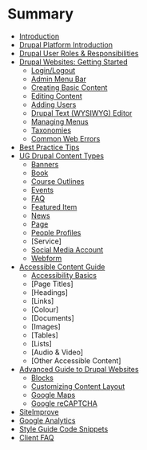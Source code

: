 # Summary

* [Introduction](README.md)
* [Drupal Platform Introduction](Drupal_Features_Terms_Acroynms.md)
* [Drupal User Roles & Responsibilities](rolesandresp.md)
* [Drupal Websites: Getting Started](basicbeginner.md)
   * [Login/Logout](basicbeginner.md#logging-in)
   * [Admin Menu Bar](basicbeginner.md#introduction-to-the-admin-menu-bar)
   * [Creating Basic Content](basicbeginner.md#creating-basic-content)
   * [Editing Content](basicbeginner.md#editing-pre-existing-content)
   * [Adding Users](basicbeginner.md#adding-users-to-the-website)
   * [Drupal Text (WYSIWYG) Editor](wysiwyg-editor.md)
   * [Managing Menus](menuitems.md)
   * [Taxonomies](taxonomies.md)
   * [Common Web Errors](basicbeginner.md#common-web-errors)
* [Best Practice Tips](practips.md)
* [UG Drupal Content Types](ugcontenttypes.md)
   * [Banners](features/howto-banner.md)
   * [Book](features/howto-book.md)
   * [Course Outlines](features/howto-courseoutlines.md)
   * [Events](features/howto-events.md)
   * [FAQ](features/howto-FAQ.md)
   * [Featured Item](features/howto-featured.md)
   * [News](features/howto-news.md)
   * [Page](features/howto-page.md)
   * [People Profiles](features/howto-profiles.md)
   * [Service]
   * [Social Media Account](features/howto-socialmedia.md)
   * [Webform](features/howto-webforms.md)
* [Accessible Content Guide](AccessibleContentGuide.md)
   * [Accessibility Basics](AccessibilityBasics.md)
   * [Page Titles]
   * [Headings]
   * [Links]
   * [Colour]
   * [Documents]
   * [Images]
   * [Tables]
   * [Lists]
   * [Audio & Video]
   * [Other Accessible Content]
* [Advanced Guide to Drupal Websites](advancedGuide.md)
   * [Blocks](features/howto-blocks.md)
   * [Customizing Content Layout](customizingpage.md)
   * [Google Maps](GoogleMaps.md)
   * [Google reCAPTCHA](recaptcha.md)
* [SiteImprove](siteimprove.md)
* [Google Analytics](analytics.md)
* [Style Guide Code Snippets](styleguide.md)
* [Client FAQ](FreqAQ.md)
